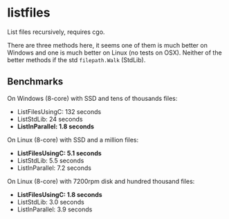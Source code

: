 # listfiles

List files recursively, requires cgo.

There are three methods here, it seems one of them is much better on Windows and one is much better on Linux (no tests on OSX). Neither of the better methods if the std `filepath.Walk` (StdLib).

## Benchmarks

On Windows (8-core) with SSD and tens of thousands files:

- ListFilesUsingC: 132 seconds
- ListStdLib: 24 seconds
- **ListInParallel: 1.8 seconds**

On Linux (8-core) with SSD and a million files: 

- **ListFilesUsingC: 5.1 seconds**
- ListStdLib: 5.5 seconds
- ListInParallel: 7.2 seconds

On Linux (8-core) with 7200rpm disk and hundred thousand files: 

- **ListFilesUsingC: 1.8 seconds**
- ListStdLib: 3.0 seconds
- ListInParallel: 3.9 seconds



